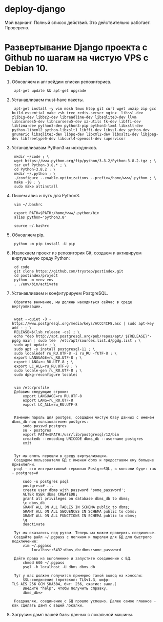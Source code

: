# deploy-django
Мой вариант. Полный список действий. Это действительно работает. Проверено.

# Развертывание Django проекта c Github по шагам на чистую VPS c Debian 10.

1. Обновляем и апгрейдим списки репозиториев.

        apt-get update && apt-get upgrade

2. Устанавливаем must-have пакеты.

		apt-get install -y vim mosh tmux htop git curl wget unzip zip gcc build-essential make zsh tree redis-server nginx  libssl-dev zlib1g-dev libbz2-dev libreadline-dev libsqlite3-dev llvm libncurses5-dev libncursesw5-dev xz-utils tk-dev libffi-dev liblzma-dev python3-dev python3-pip python3-lxml libxslt-dev python-libxml2 python-libxslt1 libffi-dev libssl-dev python-dev gnumeric libsqlite3-dev libpq-dev libxml2-dev libxslt1-dev libjpeg-dev libfreetype6-dev libcurl4-openssl-dev supervisor

3. Устанавливавам Python3 из исходников.

		mkdir ~/code ; \
		wget https://www.python.org/ftp/python/3.8.2/Python-3.8.2.tgz ; \
		tar xvf Python-3.8.* ; \
		cd Python-3.8.2 ; \
		mkdir ~/.python ; \
		./configure --enable-optimizations --prefix=/home/www/.python ; \
		make -j8 ; \
		sudo make altinstall

4. Пишем алис и путь для Python3.

		vim ~/.bashrc
		
		export PATH=$PATH:/home/www/.python/bin
		alias python='python3.8'
		
		source ~/.bashrc

5. Обновляем pip.

		python -m pip install -U pip

6. Извлекаем проект из репозитория Git, создаем и активируем виртуальную среду Python:

		cd code
		git clone https://github.com/trystep/postindex.git
		cd postindex/project
		python -m venv env
		. ./env/bin/activate
			
7. Устанавливаем и конфигурируем PostgreSQL.
		
		Обратите внимание, мы должны находиться сейчас в среде виртуализации.


		wget --quiet -O - https://www.postgresql.org/media/keys/ACCC4CF8.asc | sudo apt-key add - ; \
		RELEASE=$(lsb_release -cs) ; \
		echo "deb http://apt.postgresql.org/pub/repos/apt/ ${RELEASE}"-pgdg main | sudo tee  /etc/apt/sources.list.d/pgdg.list ; \
		sudo apt update ; \
		sudo apt -y install postgresql-11 ; \
		sudo localedef ru_RU.UTF-8 -i ru_RU -fUTF-8 ; \
		export LANGUAGE=ru_RU.UTF-8 ; \
		export LANG=ru_RU.UTF-8 ; \
		export LC_ALL=ru_RU.UTF-8 ; \
		sudo locale-gen ru_RU.UTF-8 ; \
		sudo dpkg-reconfigure locales
		
		
		vim /etc/profile
		Добавим следующие строки:
			export LANGUAGE=ru_RU.UTF-8
			export LANG=ru_RU.UTF-8
			export LC_ALL=ru_RU.UTF-8
		    
		    
		Изменим пароль для postges, создадим чистую базу данных с именем dbms_db под пользователем postgres:
			sudo passwd postgres
			su - postgres
			export PATH=$PATH:/usr/lib/postgresql/12/bin
			createdb --encoding UNICODE dbms_db --username postgres
			exit
		
		
		Тут мы опять перешли в среду виртуализации.
		Создадим пользователя БД с именем dbms и предоставим ему большие привилегии.
		psql — это интерактивный терминал PostgreSQL, в консоли будет так - postgres=#
		
			sudo -u postgres psql
			postgres=# ...
			create user dbms with password 'some_password';
			ALTER USER dbms CREATEDB;
			grant all privileges on database dbms_db to dbms;
			\c dbms_db
			GRANT ALL ON ALL TABLES IN SCHEMA public to dbms;
			GRANT ALL ON ALL SEQUENCES IN SCHEMA public to dbms;
			GRANT ALL ON ALL FUNCTIONS IN SCHEMA public to dbms;
			\q
			deactivate
			
		Тут мы оказались под рутом. Теперь мы можем проверить соединение.
		Создайте файл ~/.pgpass с логином и паролем для БД для быстрого подключения:
			vim ~/.pgpass
				localhost:5432:dbms_db:dbms:some_password
				
		Дайте права на выполнение и запустите соединение с БД.
			chmod 600 ~/.pgpass
			psql -h localhost -U dbms dbms_db
		
		Тут у вас должен получится примерно такой вывод на консоли:
			SSL-соединение (протокол: TLSv1.3, шифр: TLS_AES_256_GCM_SHA384, бит: 256, сжатие: выкл.)
			Введите "help", чтобы получить справку.
			dbms_db=>
			
		Поздравляю, соединение с БД прошло успешно. Далее самое главное - как сделать дамп с вашей локалки.

8. Загрузим дамп вашей базы данных с локальной машины.
		
